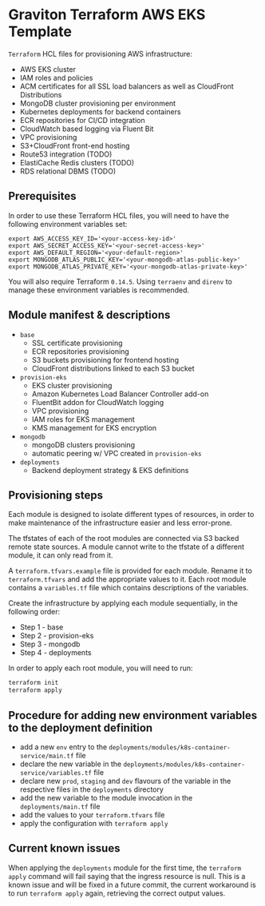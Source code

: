 # Graviton Terraform AWS EKS Template

`Terraform` HCL files for provisioning AWS infrastructure:

- AWS EKS cluster
- IAM roles and policies
- ACM certificates for all SSL load balancers as well as CloudFront Distributions
- MongoDB cluster provisioning per environment
- Kubernetes deployments for backend containers
- ECR repositories for CI/CD integration
- CloudWatch based logging via Fluent Bit
- VPC provisioning
- S3+CloudFront front-end hosting
- Route53 integration (TODO)
- ElastiCache Redis clusters (TODO)
- RDS relational DBMS (TODO)

## Prerequisites

In order to use these Terraform HCL files, you will need to have the following environment variables set:

````
export AWS_ACCESS_KEY_ID='<your-access-key-id>'
export AWS_SECRET_ACCESS_KEY='<your-secret-access-key>'
export AWS_DEFAULT_REGION='<your-default-region>'
export MONGODB_ATLAS_PUBLIC_KEY='<your-mongodb-atlas-public-key>'
export MONGODB_ATLAS_PRIVATE_KEY='<your-mongodb-atlas-private-key>'
````

You will also require Terraform `0.14.5`. Using `terraenv` and `direnv` to manage these environment variables is 
recommended.

## Module manifest & descriptions

- `base` 
  - SSL certificate provisioning
  - ECR repositories provisioning
  - S3 buckets provisioning for frontend hosting
  - CloudFront distributions linked to each S3 bucket
- `provision-eks` 
  - EKS cluster provisioning
  - Amazon Kubernetes Load Balancer Controller add-on
  - FluentBit addon for CloudWatch logging
  - VPC provisioning
  - IAM roles for EKS management
  - KMS management for EKS encryption
- `mongodb` 
  - mongoDB clusters provisioning
  - automatic peering w/ VPC created in `provision-eks`
- `deployments` 
  - Backend deployment strategy & EKS definitions


## Provisioning steps

Each module is designed to isolate different types of resources, in order to make maintenance of the infrastructure
easier and less error-prone.

The tfstates of each of the root modules are connected via S3 backed remote state sources. A module cannot write to 
the tfstate of a different module, it can only read from it.

A `terraform.tfvars.example` file is provided for each module. Rename it to `terraform.tfvars` and add the appropriate
values to it. Each root module contains a `variables.tf` file which contains descriptions of the variables.

Create the infrastructure by applying each module sequentially, in the following order:

- Step 1 - base
- Step 2 - provision-eks
- Step 3 - mongodb
- Step 4 - deployments

In order to apply each root module, you will need to run:
````bash
terraform init
terraform apply
````

## Procedure for adding new environment variables to the deployment definition

- add a new `env` entry to the `deployments/modules/k8s-container-service/main.tf` file
- declare the new variable in the `deployments/modules/k8s-container-service/variables.tf` file
- declare new `prod`, `staging` and `dev` flavours of the variable in the respective files in the `deployments` directory
- add the new variable to the module invocation in the `deployments/main.tf` file
- add the values to your `terraform.tfvars` file
- apply the configuration with `terraform apply`

## Current known issues

When applying the `deployments` module for the first time, the `terraform apply` command will fail saying that the 
ingress resource is null. This is a known issue and will be fixed in a future commit, the current workaround is to run 
`terraform apply` again, retrieving the correct output values.
